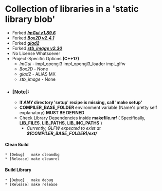 # Collection of libraries in a 'static library blob'
* Forked ***[ImGui v1.89.6](https://github.com/ocornut/imgui/releases/tag/v1.89.6)***
* Forked ***[Box2D v2.4.1](https://github.com/erincatto/box2d/releases/tag/v2.4.1)***
* Forked ***[glad2](https://github.com/Dav1dde/glad)***
* Forked ***[stb_image v2.30](https://github.com/nothings/stb/blob/master/stb_image.h)*** 
* No License Whatsoever
* Project-Specific Options **(C++17)**
    - *ImGui* - impl_opengl3 impl_opengl3_loader impl_glfw
    - *Box2D* - None
    - *glad2* - ALIAS MX
    - *stb_image* - None
* ### **[Note]:**
    * **If *ANY* directory 'setup' recipe is missing, call 'make setup'**
    * **COMPILER_BASE_FOLDER** environment variable (Name's pretty self explanatory) **MUST BE DEFINED** 
    * Check Library Dependencies inside **makefile.mf** ( Specifically, **LIB_FILES**, **LIB_PATHS**, **LIB_INC_PATHS** )
        - *Currently, GLFW expected to exist at **$(COMPILER_BASE_FOLDER)/ext/***
#### **Clean Build**
    * [Debug]   make cleandbg
    * [Release] make cleanrel
#### **Build Library**
    * [Debug]   make debug
    * [Release] make release